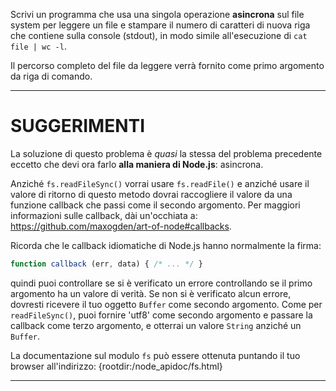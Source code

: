 Scrivi un programma che usa una singola operazione **asincrona** sul file system per leggere un file e stampare il numero di caratteri di nuova riga che contiene sulla console (stdout), in modo simile all'esecuzione di `cat file | wc -l`.

Il percorso completo del file da leggere verrà fornito come primo argomento da riga di comando.

----------------------------------------------------------------------
# SUGGERIMENTI

La soluzione di questo problema è *quasi* la stessa del problema precedente eccetto che devi ora farlo **alla maniera di Node.js**: asincrona.

Anziché `fs.readFileSync()` vorrai usare `fs.readFile()` e anziché usare il valore di ritorno di questo metodo dovrai raccogliere il valore da una funzione callback che passi come il secondo argomento. Per maggiori informazioni sulle callback, dài un'occhiata a: https://github.com/maxogden/art-of-node#callbacks.

Ricorda che le callback idiomatiche di Node.js hanno normalmente la firma:

```js
function callback (err, data) { /* ... */ }
```

quindi puoi controllare se si è verificato un errore controllando se il primo argomento ha un valore di verità. Se non si è verificato alcun errore, dovresti ricevere il tuo oggetto `Buffer` come secondo argomento. Come per `readFileSync()`, puoi fornire 'utf8' come secondo argomento e passare la callback come terzo argomento, e otterrai un valore `String` anziché un `Buffer`.

La documentazione sul modulo `fs` può essere ottenuta puntando il tuo browser all'indirizzo:
  {rootdir:/node_apidoc/fs.html}

----------------------------------------------------------------------
